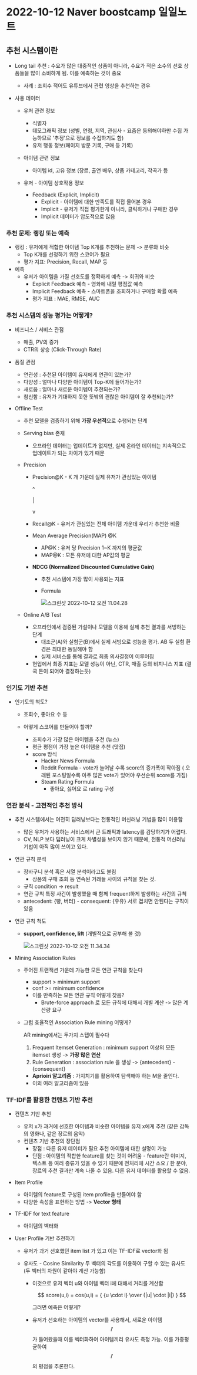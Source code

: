 # 2022-10-12 Naver boostcamp 일일노트 



## 추천 시스템이란

- Long tail 추천 : 
  수요가 많은 대중적인 상품이 아니라, 수요가 적은 소수의 선호 상품들을 많이 소비하게 됨. 이를 예측하는 것이 중요

  - 사례 : 조회수 적어도 유튜브에서 관련 영상을 추천하는 경우

- 사용 데이터

  - 유저 관련 정보
    - 식별자 
    - 데모그래픽 정보
      (성별, 연령, 지역, 관심사 - 요즘은 동의해야하만 수집 가능하므로 '추정'으로 정보를 수집하기도 함)
    - 유저 행동 정보(페이지 방문 기록, 구매 등 기록)
  - 아이템 관련 정보
    - 아이템 id, 고유 정보 (장르, 출연 배우, 상품 카테고리, 작곡가 등

  - 유저 - 아이템 상호작용 정보
    - Feedback (Explicit, Implicit)
      - Explicit - 아이템에 대한 만족도를 직접 물어본 경우
      - Implicit - 유저가 직접 평가한게 아니라, 클릭하거나 구매한 경우
      - Implicit 데이터가 압도적으로 많음 

### 추천 문제: 랭킹 또는 예측 

- 랭킹 : 유저에게 적합한 아이템 Top K개를 추천하는 문제  ->  분류와 비슷
  - Top K개를 선정하기 위한 스코어가 필요
  - 평가 지표: Precision, Recall, MAP 등
- 예측 
  - 유저가 아이템을 가질 선호도를 정확하게 예측  -> 회귀와 비슷
    - Explicit Feedback 예측 - 영화에 내릴 평점값 예측
    - Implicit Feedback 예측 - 스마트폰을 조회하거나 구매할 확률 예측
    - 평가 지표 : MAE, RMSE, AUC



### 추천 시스템의 성능 평가는 어떻게?

- 비즈니스 / 서비스 관점

  - 매출, PV의 증가 
  - CTR의 상승 (Click-Through Rate)

- 품질 관점

  - 연관성 : 추천된 아이템이 유저에게 연관이 있는가?
  - 다양성 : 얼마나 다양한 아이템이 Top-K에 들어가는가?
  - 새로움 : 얼마나 새로운 아이템이 추천되는가?
  - 참신함 : 유저가 기대하지 못한 뜻밖의 괜찮은 아이템이 잘 추천되는가?

- Offline Test

  - 추천 모델을 검증하기 위해 **가장 우선적**으로 수행되는 단계

  - Serving bias 존재

    - 오프라인 데이터는 업데이트가 없지만, 실제 온라인 데이터는 지속적으로 업데이트가 되는 차이가 있기 때문

  - Precision

    - Precision@K - K 개 가운데 실제 유저가 관심있는 아이템

      ^

      |

      v

    - Recall@K - 유저가 관심있는 전체 아이템 가운데 우리가 추천한 비율 

    - Mean Average Precision(MAP) @K

      - AP@K : 유저 당 Precision 1~K 까지의 평균값
      - MAP@K : 모든 유저에 대한 AP값의 평균

    - **NDCG (Normalized Discounted Cumulative Gain)**

      - 추천 시스템에 가장 많이 사용되는 지표

      - Formula

        ![스크린샷 2022-10-12 오전 11.04.28](../images/ndcg_formula.png)

  - Online A/B Test

    - 오프라인에서 검증된 가설이나 모델을 이용해 실제 추천 결과를 서빙하는 단계
      - 대조군(A)와 실험군(B)에서 실제 서빙으로 성능을 평가. AB 두 실험 환경은 최대한 동일해야 함 
      - 실제 서비스를 통해 결과로 최종 의사결정이 이루어짐
    - 현업에서 최종 지표는 모델 성능이 아닌, CTR, 매출 등의 비지니스 지표 (결국 돈이 되어야 결정하는듯)

### 인기도 기반 추천

- 인기도의 척도?
  - 조회수, 좋아요 수 등

  - 어떻게 스코어를 만들어야 할까?
    - 조회수가 가장 많은 아이템을 추천 (뉴스)
    - 평균 평점이 가장 높은 아이템을 추천 (맛집)
    - score 방식
      - Hacker News Formula
      - Reddit Formula - vote가 늘어날 수록 score의 증가폭이 작아짐
        ( 오래된 포스팅일수록 아주 많은 vote가 있어야 우선순위 score를 가짐)
      - Steam Rating Formula
        - 좋아요, 싫어요 로 rating 구성



### 연관 분석  -  고전적인 추천 방식

- 추천 시스템에서는 여전히 딥러닝보다는 전통적인 머신러닝 기법을 많이 이용함

  - 많은 유저가 사용하는 서비스에서 큰 트래픽과 latency를 감당하기가 어렵다. 
  - CV, NLP 보다 딥러닝이 크게 차별성을 보이지 않기 때문에, 전통적 머신러닝 기법이 아직 많이 쓰이고 있다.

- 연관 규칙 분석

  - 장바구니 분석 혹은 서열 분석이라고도 불림
    - 상품의 구매 조회 등 연속된 거래들 사이의 규칙을 찾는 것.
  - 규칙
    condition -> result
  - 연관 규칙
    특정 사건이 발생했을 때 함께 frequent하게 발생하는 사건의 규칙
  - antecedent: {빵, 버터} - consequent: {우유}
    서로 겹치면 안된다는 규칙이 있음

- 연관 규칙 척도

  - **support, confidence, lift** (개별적으로 공부해 볼 것)

    ![스크린샷 2022-10-12 오전 11.34.34](../images/support_conf_lift.png)

- Mining Association Rules

  - 주어진 트랜잭션 가운데 가능한 모든 연관 규칙을 찾는다

    - support > minimum support
    - conf >= minimum confidence
    - 이를 만족하는 모든 연관 규칙 어떻게 찾음?
      - Brute-force approach 로 모든 규칙에 대해서 개별 계산 -> 많은 계산량 요구

  - 그럼 효율적인 Association Rule mining 어떻게?

     AR mining에서는  두가지 스텝이 필수다

    1. Frequent Itemset Generation
       : minimum support 이상의 모든 itemset 생성 -> **가장 많은 연산**
    2. Rule Generation
       : association rule 을 생성 -> {antecedent} - {consequent}

    - **Aprioiri 알고리즘** : 가지치기를 활용하여 탐색해야 하는 M을 줄인다.
    - 이외 여러 알고리즘이 있음



### TF-IDF를 활용한 컨텐츠 기반 추천

- 컨텐츠 기반 추천

  - 유저 x가 과거에 선호한 아이템과 비슷한 아이템을 유저 x에게 추천
    (같은 감독의 영화나, 같은 장르의 음악)
  - 컨텐츠 기반 추천의 장단점
    - 장점 : 다른 유저 데이터가 필요  추천 아이템에 대한 설명이 가능
    - 단점 : 아이템의 적합한 feature를 찾는 것이 어려움 - feature란 이미지, 텍스트 등 여러 종류가 있을 수 있기 때문에 전처리에 시간 소요
      / 한 분야, 장르의 추천 결과만 계속 나올 수 있음.
      다른 유저 데이터를 활용할 수 없음.

- Item Profile

  - 아이템의 feature로 구성된 item profile을 만들어야 함
  - 다양한 속성을 표현하는 방법 -> **Vector 형태**

- TF-IDF for text feature

  - 아이템의 벡터화

- User Profile 기반 추천하기

  - 유저가 과거 선호했던 item list 가 있고 이는 TF-IDF로 vector화 됨

  - 유사도 - Cosine Similarity 
    두 벡터의 각도를 이용하여 구할 수 있는 유사도
    (두 벡터의 차원이 같아야 계산 가능함)

    - 이것으로 유저 벡터 u와 아이템 벡터 i에 대해서 거리를 계산함

      $$ score(u,i) = cos(u,i) = { {u \cdot i} \over {|u| \cdot |i|} } $$

      그러면 예측은 어떻게?
    
    - 유저가 선호하는 아이템의 vector를 사용해서,
      새로운 아이템 $$i'$$ 가 들어왔을때 이를 벡터화하여 아이템끼리 유사도 측정 가능. 이를 가중평균하여 $$i'$$의 평점을 추론한다.









